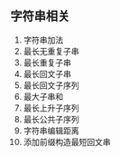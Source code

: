 字符串相关
---------
01. 字符串加法
02. 最长无重复子串
03. 最长重复子串
04. 最长回文子串
05. 最长回文子序列
06. 最大子串和
07. 最长上升子序列
08. 最长公共子序列
09. 字符串编辑距离
10. 添加前缀构造最短回文串